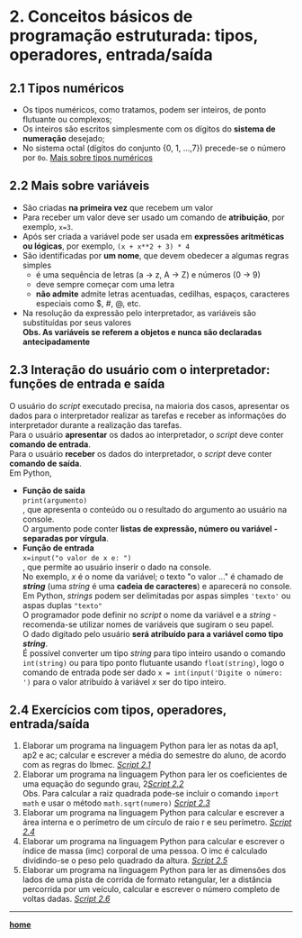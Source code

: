 # 2. Conceitos básicos de programação estruturada: tipos, operadores, entrada/saída  
## 2.1 Tipos numéricos
- Os tipos numéricos, como tratamos, podem ser inteiros, de ponto flutuante ou complexos;  
- Os inteiros são escritos simplesmente com os dígitos do **sistema de numeração** desejado;  
- No sistema octal (dígitos do conjunto {0, 1, ...,7}) precede-se o número por `0o`.
[Mais sobre tipos numéricos](https://docs.python.org/pt-br/3/library/stdtypes.html#numeric-types-int-float-complex)

## 2.2 Mais sobre variáveis  
- São criadas **na primeira vez** que recebem um valor   
- Para receber um valor deve ser usado um comando de **atribuição**, por exemplo, `x=3`.
- Após ser criada a variável pode ser usada em **expressões aritméticas ou lógicas**, por exemplo, `(x + x**2 + 3) * 4`
- São identificadas por **um nome**, que devem obedecer a algumas regras simples 
  - é uma sequência de letras (a → z, A → Z) e números (0 → 9)
  - deve sempre começar com uma letra
  - **não admite** admite letras acentuadas, cedilhas, espaços, caracteres especiais como $, #, @, etc. 
- Na resolução da expressão pelo interpretador, as variáveis são substituídas por seus valores  
**Obs. As variáveis se referem a objetos e nunca são declaradas antecipadamente**  

## 2.3 Interação do usuário com o interpretador: funções de entrada e saída
O usuário do *script* executado precisa, na maioria dos casos, apresentar os dados para o interpretador realizar as tarefas e receber as informações do interpretador durante a realização das tarefas.  
Para o usuário **apresentar** os dados ao interpretador, o *script* deve conter **comando de entrada**.  
Para o usuário **receber** os dados do interpretador, o *script* deve conter **comando de saída**.  
Em Python,  
- **Função de saída**  
`print(argumento)`  
, que apresenta o conteúdo ou o resultado do argumento ao usuário na console.  
O argumento pode conter **listas de expressão, número ou variável - separadas por vírgula**.  
- **Função de entrada**  
`x=input("o valor de x e: ")`  
, que permite ao usuário inserir o dado na console.  
No exemplo, *x* é o nome da variável; o texto "o valor ..." é chamado de ***string*** (uma *string* é uma **cadeia de caracteres**) e aparecerá no console.  
Em Python, *strings* podem ser delimitadas por aspas simples `'texto'` ou aspas duplas `"texto"`  
O programador pode definir no *script* o nome da variável e a *string* - recomenda-se utilizar nomes de variáveis que sugiram o seu papel.  
O dado digitado pelo usuário **será atribuído para a variável como tipo *string***.  
É possível converter um tipo *string* para tipo inteiro usando o comando `int(string)` ou para tipo ponto flutuante usando `float(string)`, 
logo o comando de entrada pode ser dado `x = int(input('Digite o número: ')` para o valor atribuído à variável *x* ser do tipo inteiro.

## 2.4 Exercícios com tipos, operadores, entrada/saída  
1. Elaborar um programa na linguagem Python para ler as notas da ap1, ap2 e ac; calcular e escrever a média do semestre do aluno, de acordo com as regras do Ibmec.  [*Script 2.1*](https://github.com/claytonjasilva/prog_exemplos/blob/main/calcNota.py)
2. Elaborar um programa na linguagem Python para ler os coeficientes de uma equação do segundo grau, 2[*Script 2.2*](equacaoGrau2.gif)   
Obs. Para calcular a raiz quadrada pode-se incluir o comando `import math` e usar o método `math.sqrt(numero)`  [*Script 2.3*](https://github.com/claytonjasilva/prog_exemplos/blob/main/calcRaiz.py)  
3. Elaborar um programa na linguagem Python para calcular e escrever a área interna e o perímetro de um círculo de raio r e seu perímetro. [*Script 2.4*](https://github.com/claytonjasilva/prog_exemplos/blob/main/calcAreaCirc.py)
5. Elaborar um programa na linguagem Python para calcular e escrever o índice de massa (imc) corporal de uma pessoa. O imc é calculado dividindo-se o peso pelo quadrado da altura. [*Script 2.5*](https://github.com/claytonjasilva/prog_exemplos/blob/main/calcIMC.py)
6. Elaborar um programa na linguagem Python para ler as dimensões dos lados de uma pista de corrida de formato retangular, ler a distância percorrida por um veículo, calcular e escrever o número completo de voltas dadas. [*Script 2.6*](https://github.com/claytonjasilva/prog_exemplos/blob/main/calcVoltas.py)

___
**[home](https://claytonjasilva.github.io/progPython_aulas.html)**
